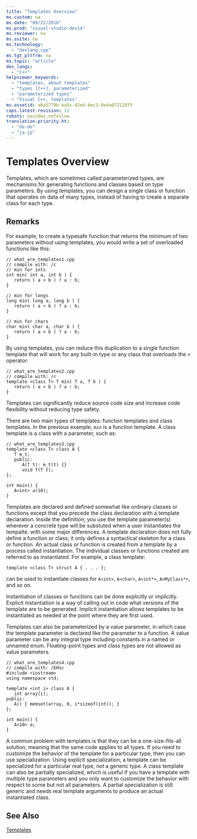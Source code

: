 ```yaml
---
title: "Templates Overview"
ms.custom: na
ms.date: "09/22/2016"
ms.prod: "visual-studio-dev14"
ms.reviewer: na
ms.suite: na
ms.technology: 
  - "devlang-cpp"
ms.tgt_pltfrm: na
ms.topic: "article"
dev_langs: 
  - "C++"
helpviewer_keywords: 
  - "templates, about templates"
  - "types [C++], parameterized"
  - "parameterized types"
  - "Visual C++, templates"
ms.assetid: a8a5779b-ba5c-42ed-bec3-0e4a672128f5
caps.latest.revision: 12
robots: noindex,nofollow
translation.priority.ht: 
  - "de-de"
  - "ja-jp"
---
```

# Templates Overview
Templates, which are sometimes called parameterized types, are mechanisms for generating functions and classes based on type parameters. By using templates, you can design a single class or function that operates on data of many types, instead of having to create a separate class for each type.  
  
## Remarks  
 For example, to create a typesafe function that returns the minimum of two parameters without using templates, you would write a set of overloaded functions like this:  
  
```  
// what_are_templates1.cpp  
// compile with: /c  
// min for ints  
int min( int a, int b ) {  
   return ( a < b ) ? a : b;  
}  
  
// min for longs  
long min( long a, long b ) {  
   return ( a < b ) ? a : b;  
}  
  
// min for chars  
char min( char a, char b ) {  
   return ( a < b ) ? a : b;  
}  
```  
  
 By using templates, you can reduce this duplication to a single function template that will work for any built-in type or any class that overloads the < operator:  
  
```  
// what_are_templates2.cpp  
// compile with: /c  
template <class T> T min( T a, T b ) {  
   return ( a < b ) ? a : b;  
}  
```  
  
 Templates can significantly reduce source code size and increase code flexibility without reducing type safety.  
  
 There are two main types of templates: function templates and class templates. In the previous example, `min` is a function template. A class template is a class with a parameter, such as:  
  
```  
// what_are_templates3.cpp  
template <class T> class A {  
   T m_t;  
   public:  
      A(T t): m_t(t) {}   
      void f(T t);  
};  
  
int main() {  
   A<int> a(10);  
}  
```  
  
 Templates are declared and defined somewhat like ordinary classes or functions except that you precede the class declaration with a template declaration. Inside the definition, you use the template parameter(s) wherever a concrete type will be substuted when a user instantiates the tempalte. with some major differences. A template declaration does not fully define a function or class; it only defines a syntactical skeleton for a class or function. An actual class or function is created from a template by a process called instantiation. The individual classes or functions created are referred to as instantiated. For example, a class template:  
  
```  
template <class T> struct A { . . . };  
```  
  
 can be used to instantiate classes for `A<int>`, `A<char>`, `A<int*>`, `A<MyClass*>`, and so on.  
  
 Instantiation of classes or functions can be done explicitly or implicitly. Explicit instantiation is a way of calling out in code what versions of the template are to be generated. Implicit instantiation allows templates to be instantiated as needed at the point where they are first used.  
  
 Templates can also be parameterized by a value parameter, in which case the template parameter is declared like the parameter to a function. A value parameter can be any integral type including constants in a named or unnamed enum. Floating-point types and class types are not allowed as value parameters.  
  
```  
// what_are_templates4.cpp  
// compile with: /EHsc  
#include <iostream>  
using namespace std;  
  
template <int i> class A {  
   int array[i];  
public:  
   A() { memset(array, 0, i*sizeof(int)); }  
};  
  
int main() {  
   A<10> a;  
}  
```  
  
 A common problem with templates is that they can be a one-size-fits-all solution, meaning that the same code applies to all types. If you need to customize the behavior of the template for a particular type, then you can use specialization. Using explicit specialization, a template can be specialized for a particular real type, not a generic type. A class template can also be partially specialized, which is useful if you have a template with multiple type parameters and you only want to customize the behavior with respect to some but not all parameters. A partial specialization is still generic and needs real template arguments to produce an actual instantiated class.  
  
## See Also  
 [Templates](../vs140/templates--c---.md)